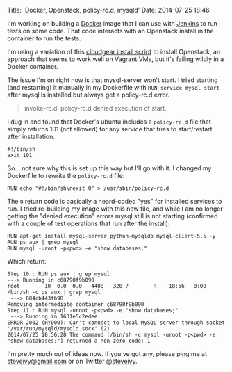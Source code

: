 Title: 'Docker, Openstack, policy-rc.d, mysqld'
Date: 2014-07-25 18:46

I'm working on building a [Docker](http://docker.io) image that I can use with [Jenkins](http://jenkins-ci.org) to run tests on some code. That code interacts with an Openstack install in the container to run the tests.

I'm using a variation of this [cloudgear install script](https://github.com/ilearnstack/cloudgear) to install Openstack, an approach that seems to work well on Vagrant VMs, but it's failing wildly in a Docker container.

The issue I'm on right now is that mysql-server won't start. I tried starting (and restarting) it manually in my Dockerfile with `RUN service mysql start` after mysql is installed but always get a policy-rc.d error.

> invoke-rc.d: policy-rc.d denied execution of start.

I dug in and found that Docker's ubuntu includes a `policy-rc.d` file that simply returns 101 (not allowed) for any service that tries to start/restart after installation.

    #!/bin/sh
    exit 101

So... not sure why this is set up this way but I'll go with it. I changed my Dockerfile to rewrite the `policy-rc.d` file:

    RUN echo "#!/bin/sh\nexit 0" > /usr/sbin/policy-rc.d

The `0` return code is basically a heard-coded "yes" for installed services to run. I tried re-building my image with this new file, and while I am no longer getting the "denied execution" errors mysql still is not starting (confirmed with a couple of test operations that run after the install):

    RUN apt-get install mysql-server python-mysqldb mysql-client-5.5 -y
    RUN ps aux | grep mysql
    RUN mysql -uroot -p<pwd> -e "show databases;"

Which return:

    Step 10 : RUN ps aux | grep mysql
    ---> Running in c68790f9b090
    root        10  0.0  0.0   4408   320 ?        R    18:56   0:00 /bin/sh -c ps aux | grep mysql
     ---> 884cb443fb98
    Removing intermediate container c68790f9b090
    Step 11 : RUN mysql -uroot -p<pwd> -e "show databases;"
     ---> Running in 1631e5c2edee
    ERROR 2002 (HY000): Can't connect to local MySQL server through socket '/var/run/mysqld/mysqld.sock' (2)
    2014/07/25 18:56:28 The command [/bin/sh -c mysql -uroot -p<pwd> -e "show databases;"] returned a non-zero code: 1

I'm pretty much out of ideas now. If you've got any, please ping me at <steveivy@gmail.com> or on Twitter [@steveivy](http://twitter.com/steveivy).